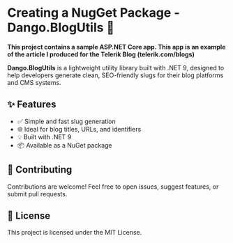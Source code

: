 # Creating a NugGet Package - Dango.BlogUtils 🍡

**This project contains a sample ASP.NET Core app. This app is an example of the article I produced for the Telerik Blog (telerik.com/blogs)**

**Dango.BlogUtils** is a lightweight utility library built with .NET 9, designed to help developers generate clean, SEO-friendly slugs for their blog platforms and CMS systems.

## ✨ Features

- ✅ Simple and fast slug generation
- 🌐 Ideal for blog titles, URLs, and identifiers
- 💡 Built with .NET 9
- 📦 Available as a NuGet package

## 🤝 Contributing
Contributions are welcome! Feel free to open issues, suggest features, or submit pull requests.

## 📄 License
This project is licensed under the MIT License.

